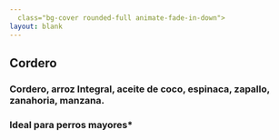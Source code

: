 ```yaml
---
  class="bg-cover rounded-full animate-fade-in-down">
layout: blank
---
```

<turbo-frame id="the_pit" loading="lazy">
  <div style="background-image:url('../../assets/img/circles/escarapela_cordero.jpg')"
  class="rounded-full bg-cover animate-fade-in-down">
    <div class="escarapela md:w-96 md:h-96 border-turquesa-300"
    >
      <h2 class="text-2xl md:text-4xl">Cordero</h2>
      <h3 class="py-2 mx-8 text-lg md:text-xl font-bold text-center">
      Cordero, arroz Integral, aceite de coco, espinaca, zapallo, zanahoria, manzana.
      </h3>
      <h3 class="mx-8 text-lg md:text-xl">Ideal para perros mayores*</h3>
    </div>
  </div>
</turbo-frame>

